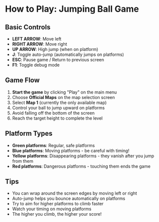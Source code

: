 # How to Play: Jumping Ball Game

## Basic Controls

- **LEFT ARROW**: Move left
- **RIGHT ARROW**: Move right
- **UP ARROW**: High jump (when on platform)
- **J**: Toggle auto-jump (automatically jumps on platforms)
- **ESC**: Pause game / Return to previous screen
- **F1**: Toggle debug mode

## Game Flow

1. **Start the game** by clicking "Play" on the main menu
2. Choose **Official Maps** on the map selection screen
3. Select **Map 1** (currently the only available map)
4. Control your ball to jump upward on platforms
5. Avoid falling off the bottom of the screen
6. Reach the target height to complete the level

## Platform Types

- **Green platforms**: Regular, safe platforms
- **Blue platforms**: Moving platforms - be careful with timing!
- **Yellow platforms**: Disappearing platforms - they vanish after you jump from them
- **Red platforms**: Dangerous platforms - touching them ends the game

## Tips

- You can wrap around the screen edges by moving left or right
- Auto-jump helps you bounce automatically on platforms
- Try to aim for higher platforms to climb faster
- Watch your timing on moving platforms
- The higher you climb, the higher your score! 